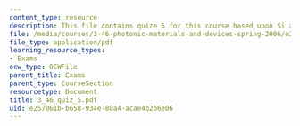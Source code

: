 ```yaml
---
content_type: resource
description: This file contains quize 5 for this course based upon Si and GaAs absorption.
file: /media/courses/3-46-photonic-materials-and-devices-spring-2006/e257061bb658934e80a4acae4b2b6e06_3_46_quiz_5.pdf
file_type: application/pdf
learning_resource_types:
- Exams
ocw_type: OCWFile
parent_title: Exams
parent_type: CourseSection
resourcetype: Document
title: 3_46_quiz_5.pdf
uid: e257061b-b658-934e-80a4-acae4b2b6e06
---
```

